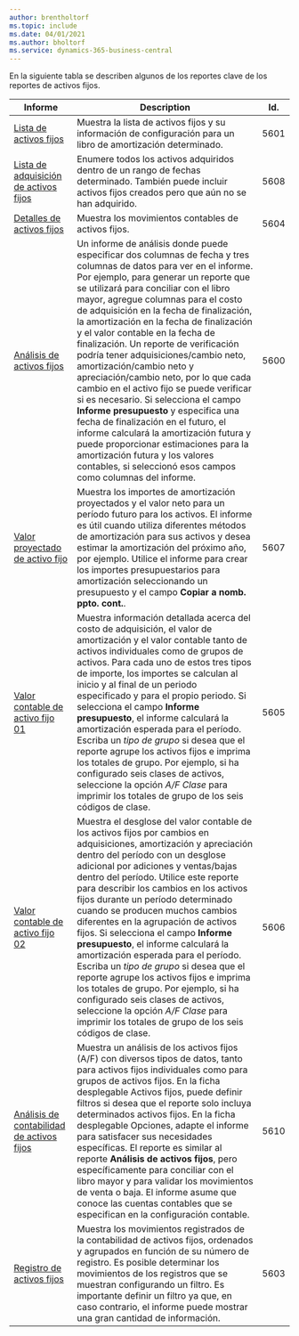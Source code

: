 ```yaml
---
author: brentholtorf
ms.topic: include
ms.date: 04/01/2021
ms.author: bholtorf
ms.service: dynamics-365-business-central
---
```


En la siguiente tabla se describen algunos de los reportes clave de los reportes de activos fijos.

| Informe | Description | Id. | 
|--|--|--|
| [Lista de activos fijos](https://businesscentral.dynamics.com?report=5601)| Muestra la lista de activos fijos y su información de configuración para un libro de amortización determinado. |5601 |
| [Lista de adquisición de activos fijos](https://businesscentral.dynamics.com?report=5608) |  Enumere todos los activos adquiridos dentro de un rango de fechas determinado. También puede incluir activos fijos creados pero que aún no se han adquirido. |5608 |
| [Detalles de activos fijos](https://businesscentral.dynamics.com?report=5604)| Muestra los movimientos contables de activos fijos. |5604 |
| [Análisis de activos fijos](https://businesscentral.dynamics.com?report=5600)| Un informe de análisis donde puede especificar dos columnas de fecha y tres columnas de datos para ver en el informe. Por ejemplo, para generar un reporte que se utilizará para conciliar con el libro mayor, agregue columnas para el costo de adquisición en la fecha de finalización, la amortización en la fecha de finalización y el valor contable en la fecha de finalización. Un reporte de verificación podría tener adquisiciones/cambio neto, amortización/cambio neto y apreciación/cambio neto, por lo que cada cambio en el activo fijo se puede verificar si es necesario. Si selecciona el campo **Informe presupuesto** y especifica una fecha de finalización en el futuro, el informe calculará la amortización futura y puede proporcionar estimaciones para la amortización futura y los valores contables, si seleccionó esos campos como columnas del informe. |5600|
| [Valor proyectado de activo fijo](https://businesscentral.dynamics.com?report=5607)| Muestra los importes de amortización proyectados y el valor neto para un período futuro para los activos. El informe es útil cuando utiliza diferentes métodos de amortización para sus activos y desea estimar la amortización del próximo año, por ejemplo. Utilice el informe para crear los importes presupuestarios para amortización seleccionando un presupuesto y el campo **Copiar a nomb. ppto. cont.**. |5607 |
| [Valor contable de activo fijo 01](https://businesscentral.dynamics.com?report=5605)|Muestra información detallada acerca del costo de adquisición, el valor de amortización y el valor contable tanto de activos individuales como de grupos de activos. Para cada uno de estos tres tipos de importe, los importes se calculan al inicio y al final de un periodo especificado y para el propio periodo. Si selecciona el campo **Informe presupuesto**, el informe calculará la amortización esperada para el período. Escriba un *tipo de grupo* si desea que el reporte agrupe los activos fijos e imprima los totales de grupo. Por ejemplo, si ha configurado seis clases de activos, seleccione la opción *A/F Clase* para imprimir los totales de grupo de los seis códigos de clase.|5605|
| [Valor contable de activo fijo 02](https://businesscentral.dynamics.com?report=5606)|Muestra el desglose del valor contable de los activos fijos por cambios en adquisiciones, amortización y apreciación dentro del período con un desglose adicional por adiciones y ventas/bajas dentro del período. Utilice este reporte para describir los cambios en los activos fijos durante un período determinado cuando se producen muchos cambios diferentes en la agrupación de activos fijos. Si selecciona el campo **Informe presupuesto**, el informe calculará la amortización esperada para el período. Escriba un *tipo de grupo* si desea que el reporte agrupe los activos fijos e imprima los totales de grupo. Por ejemplo, si ha configurado seis clases de activos, seleccione la opción *A/F Clase* para imprimir los totales de grupo de los seis códigos de clase. |5606|
| [Análisis de contabilidad de activos fijos](https://businesscentral.dynamics.com?report=5610)|Muestra un análisis de los activos fijos (A/F) con diversos tipos de datos, tanto para activos fijos individuales como para grupos de activos fijos. En la ficha desplegable Activos fijos, puede definir filtros si desea que el reporte solo incluya determinados activos fijos. En la ficha desplegable Opciones, adapte el informe para satisfacer sus necesidades específicas. El reporte es similar al reporte **Análisis de activos fijos**, pero específicamente para conciliar con el libro mayor y para validar los movimientos de venta o baja. El informe asume que conoce las cuentas contables que se especifican en la configuración contable. | 5610 |
| [Registro de activos fijos](https://businesscentral.dynamics.com?report=5603) |Muestra los movimientos registrados de la contabilidad de activos fijos, ordenados y agrupados en función de su número de registro. Es posible determinar los movimientos de los registros que se muestran configurando un filtro. Es importante definir un filtro ya que, en caso contrario, el informe puede mostrar una gran cantidad de información. |5603  |
